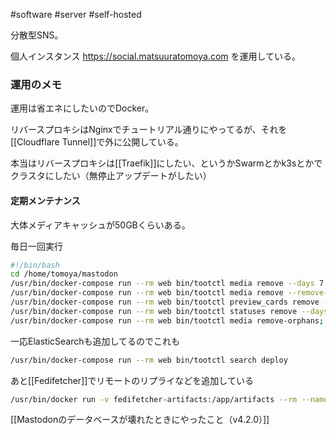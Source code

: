 #software #server #self-hosted 

分散型SNS。

個人インスタンス https://social.matsuuratomoya.com を運用している。

### 運用のメモ

運用は省エネにしたいのでDocker。

リバースプロキシはNginxでチュートリアル通りにやってるが、それを[[Cloudflare Tunnel]]で外に公開している。

本当はリバースプロキシは[[Traefik]]にしたい、というかSwarmとかk3sとかでクラスタにしたい（無停止アップデートがしたい）

#### 定期メンテナンス

大体メディアキャッシュが50GBくらいある。

毎日一回実行

```bash
#!/bin/bash
cd /home/tomoya/mastodon
/usr/bin/docker-compose run --rm web bin/tootctl media remove --days 7 --concurrency 2
/usr/bin/docker-compose run --rm web bin/tootctl media remove --remove-headers --days 7 --concurrency 2;
/usr/bin/docker-compose run --rm web bin/tootctl preview_cards remove --days 4;
/usr/bin/docker-compose run --rm web bin/tootctl statuses remove --days 4;
/usr/bin/docker-compose run --rm web bin/tootctl media remove-orphans;
```

一応ElasticSearchも追加してるのでこれも

```bash
/usr/bin/docker-compose run --rm web bin/tootctl search deploy
```

あと[[Fedifetcher]]でリモートのリプライなどを追加している

```bash
/usr/bin/docker run -v fedifetcher-artifacts:/app/artifacts --rm --name fedifetcher -it ghcr.io/nanos/fedifetcher:latest --access-token=XXXXXXXXXXXXXXX --server=social.matsuuratomoya.com --home-timeline-length=200 --max-followings=90 --reply-interval-in-hours=6 --lock-hours=1
```

[[Mastodonのデータベースが壊れたときにやったこと（v4.2.0）]]